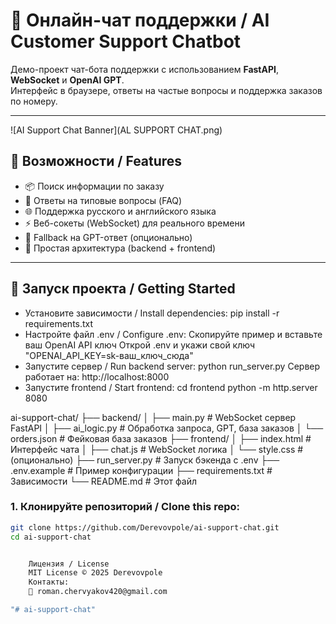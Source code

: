 # 🤖 Онлайн-чат поддержки / AI Customer Support Chatbot

Демо-проект чат-бота поддержки с использованием **FastAPI**, **WebSocket** и **OpenAI GPT**.  
Интерфейс в браузере, ответы на частые вопросы и поддержка заказов по номеру.

---
![AI Support Chat Banner](AL SUPPORT CHAT.png)

## 🔧 Возможности / Features

- 📦 Поиск информации по заказу
- 💬 Ответы на типовые вопросы (FAQ)
- 🌐 Поддержка русского и английского языка
- ⚡ Веб-сокеты (WebSocket) для реального времени
- 🤖 Fallback на GPT-ответ (опционально)
- 🧩 Простая архитектура (backend + frontend)

---

## 🚀 Запуск проекта / Getting Started
- Установите зависимости / Install dependencies:
pip install -r requirements.txt
- Настройте файл .env / Configure .env:
Скопируйте пример и вставьте ваш OpenAI API ключ
Открой .env и укажи свой ключ
"OPENAI_API_KEY=sk-ваш_ключ_сюда"
- Запустите сервер / Run backend server:
python run_server.py
Сервер работает на: http://localhost:8000
- Запустите frontend / Start frontend:
cd frontend
python -m http.server 8080
 
 ai-support-chat/
├── backend/
│   ├── main.py              # WebSocket сервер FastAPI
│   ├── ai_logic.py          # Обработка запроса, GPT, база заказов
│   └── orders.json          # Фейковая база заказов
├── frontend/
│   ├── index.html           # Интерфейс чата
│   ├── chat.js              # WebSocket логика
│   └── style.css            # (опционально)
├── run_server.py            # Запуск бэкенда с .env
├── .env.example             # Пример конфигурации
├── requirements.txt         # Зависимости
└── README.md                # Этот файл

### 1. Клонируйте репозиторий / Clone this repo:

```bash
git clone https://github.com/Derevovpole/ai-support-chat.git
cd ai-support-chat


    Лицензия / License
    MIT License © 2025 Derevovpole
    Контакты:
    📧 roman.chervyakov420@gmail.com 

"# ai-support-chat"  
